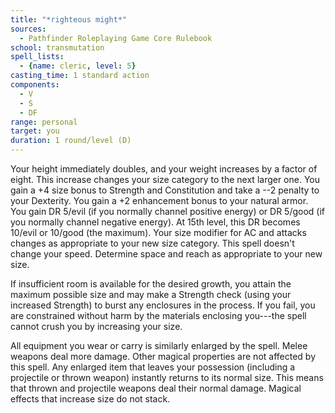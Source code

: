 ```yaml
---
title: "*righteous might*"
sources:
  - Pathfinder Roleplaying Game Core Rulebook
school: transmutation
spell_lists:
  - {name: cleric, level: 5}
casting_time: 1 standard action
components:
  - V
  - S
  - DF
range: personal
target: you
duration: 1 round/level (D)
---
```


Your height immediately doubles, and your weight increases by a factor of eight. This increase changes your size category to the next larger one. You gain a +4 size bonus to Strength and Constitution and take a --2 penalty to your Dexterity. You gain a +2 enhancement bonus to your natural armor. You gain DR 5/evil (if you normally channel positive energy) or DR 5/good (if you normally channel negative energy). At 15th level, this DR becomes 10/evil or 10/good (the maximum). Your size modifier for AC and attacks changes as appropriate to your new size category. This spell doesn't change your speed. Determine space and reach as appropriate to your new size.

If insufficient room is available for the desired growth, you attain the maximum possible size and may make a Strength check (using your increased Strength) to burst any enclosures in the process. If you fail, you are constrained without harm by the materials enclosing you---the spell cannot crush you by increasing your size.

All equipment you wear or carry is similarly enlarged by the spell. Melee weapons deal more damage. Other magical properties are not affected by this spell. Any enlarged item that leaves your possession (including a projectile or thrown weapon) instantly returns to its normal size. This means that thrown and projectile weapons deal their normal damage. Magical effects that increase size do not stack.


